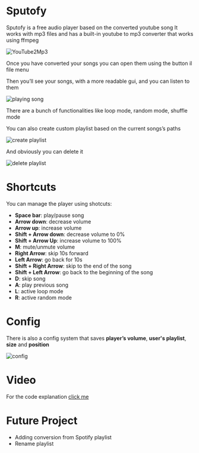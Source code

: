 # Sputofy

Sputofy is a free audio player based on the converted youtube song
It works with mp3 files and has a built-in youtube to mp3 converter that works using ffmpeg

![YouTube2Mp3](https://media.giphy.com/media/TTRfsr69nYAfbyQTys/giphy.gif)

Once you have converted your songs you can open them using the button il file menu

Then you’ll see your songs, with a more readable gui, and you can listen to them

![playing song](https://media.giphy.com/media/rm7ZQzAlhQpqkM88IJ/giphy.gif)

There are a bunch of functionalities like loop mode, random mode, shuffle mode

You can also create custom playlist based on the current songs’s paths 

![create playlist](https://media.giphy.com/media/jZaqJlcdExa9sutPYq/giphy.gif)

And obviously you can delete it

![delete playlist](https://media.giphy.com/media/shv0pAwRMZ3EJZzvg3/giphy.gif)

# Shortcuts
You can manage the player using shotcuts:
  - **Space bar**: play/pause song
  - **Arrow down**: decrease volume
  - **Arrow up**: increase volume
  - **Shift + Arrow down**: decrease volume to 0%
  - **Shift + Arrow Up**: increase volume to 100%
  - **M**: mute/unmute volume
  - **Right Arrow**: skip 10s forward 
  - **Left Arrow**: go back for 10s
  - **Shift + Right Arrow**: skip to the end of the song
  - **Shift + Left Arrow**: go back to the beginning of the song
  - **D**: skip song
  - **A**: play previous song
  - **L**: active loop mode
  - **R**: active random mode

# Config
There is also a config system that saves **player’s volume**, **user's playlist**, **size** and **position**

![config](https://i.imgur.com/mbr2nnl.png)

# Video
For the code explanation [click me](https://youtu.be/YXdOUmxG5y)

# Future Project
 - Adding conversion from Spotify playlist
 - Rename playlist
